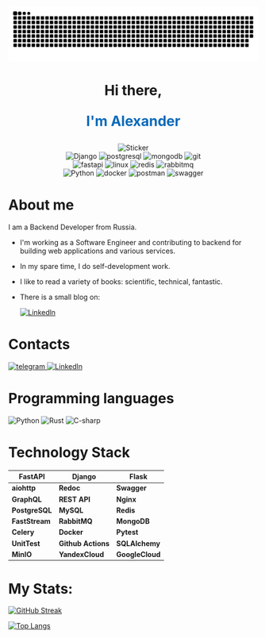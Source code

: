<picture>
  <source media="(prefers-color-scheme: dark)" srcset="https://raw.githubusercontent.com/platane/platane/output/github-contribution-grid-snake-dark.svg">
  <source media="(prefers-color-scheme: light)" srcset="https://raw.githubusercontent.com/platane/platane/output/github-contribution-grid-snake.svg">
  <img alt="github contribution grid snake animation" src="https://raw.githubusercontent.com/platane/platane/output/github-contribution-grid-snake.svg">
</picture>

<h1 align="center">Hi there,
    <p style="color: #0a6aba">I'm Alexander</p>
</h1>

<div id="header" align="center">
  <img src="https://media.giphy.com/media/v1.Y2lkPTc5MGI3NjExbWFnYmk2dXg3cXZieXg3NnBhbDFwbnZubmUwNTd0dW4xMDl4Y3NwNyZlcD12MV9pbnRlcm5hbF9naWZfYnlfaWQmY3Q9cw/3kPDmoWdBpQPNhCnUG/giphy.gif" width="100" alt="Sticker"/>
</div>

<div align="center">
  <img src="https://img.shields.io/badge/Django-092E20?style=for-the-badge&logo=django&logoColor=white" alt="Django" />
  <img src="https://img.shields.io/badge/PostgreSQL-316192?style=for-the-badge&logo=postgresql&logoColor=white" alt="postgresql" />
  <img src="https://img.shields.io/badge/MongoDB-4EA94B?style=for-the-badge&logo=mongodb&logoColor=white" alt="mongodb" />
  <img src="https://img.shields.io/badge/GIT-E44C30?style=for-the-badge&logo=git&logoColor=white" alt="git" />
</div>

<div align="center">
  <img src="https://img.shields.io/badge/FastAPI-005571?style=for-the-badge&logo=fastapi" alt="fastapi" />
  <img src="https://img.shields.io/badge/Linux-FCC624?style=for-the-badge&logo=linux&logoColor=black" alt="linux" />
  <img src="https://img.shields.io/badge/sqlite-%2307405e.svg?style=for-the-badge&logo=sqlite&logoColor=white" alt="redis" />
  <img src="https://img.shields.io/badge/Rabbitmq-FF6600?style=for-the-badge&logo=rabbitmq&logoColor=white" alt="rabbitmq" />
</div>

<div align="center">
  <img src="https://img.shields.io/badge/Python-3776AB?style=for-the-badge&logo=python&logoColor=white" alt="Python"/>
  <img src="https://img.shields.io/badge/docker-%230db7ed.svg?style=for-the-badge&logo=docker&logoColor=white" alt="docker" >
  <img src="https://img.shields.io/badge/Postman-FF6C37?style=for-the-badge&logo=postman&logoColor=white" alt="postman" />
  <img src="https://img.shields.io/badge/-Swagger-%23Clojure?style=for-the-badge&logo=swagger&logoColor=white" alt="swagger" />
</div>

# About me

I am a Backend Developer from Russia.

* I'm working as a Software Engineer and contributing to backend for building web applications and various services.

* In my spare time, I do self-development work.

* I like to read a variety of books: scientific, technical, fantastic.

* There is a small blog on:

    <a href="https://www.linkedin.com/in/alexander-kuzmin-13520525b?utm_source=share&utm_campaign=share_via&utm_content=profile&utm_medium=android_app">
      <img src="https://img.shields.io/badge/LinkedIn-0077B5?style=for-the-badge&logo=linkedin&logoColor=white" height="20" alt="Linkedln">
    </a>

# Contacts

<a href="https://t.me/Werewolf_ML">
  <img src="https://img.shields.io/badge/Telegram-2CA5E0?style=for-the-badge&logo=telegram&logoColor=white" alt="telegram" />
</a>
<a href="https://www.linkedin.com/in/alexander-kuzmin-13520525b?utm_source=share&utm_campaign=share_via&utm_content=profile&utm_medium=android_app">
      <img src="https://img.shields.io/badge/LinkedIn-0077B5?style=for-the-badge&logo=linkedin&logoColor=white" alt="Linkedln">
</a>

# Programming languages

<div>
  <img src="https://img.shields.io/badge/Python-3776AB?style=for-the-badge&logo=python&logoColor=white" alt="Python"/>
  <img src="https://img.shields.io/badge/Rust-000000?style=for-the-badge&logo=rust&logoColor=white" alt="Rust" />
  <img src="https://img.shields.io/badge/C%23-239120?style=for-the-badge&logo=c-sharp&logoColor=white" alt="C-sharp" />
</div>

# Technology Stack

| **FastAPI**    | **Django**         | **Flask**       |
|----------------|--------------------|-----------------|
| **aiohttp**    | **Redoc**          | **Swagger**     |
| **GraphQL**    | **REST API**       | **Nginx**       |
| **PostgreSQL** | **MySQL**          | **Redis**       |
| **FastStream** | **RabbitMQ**       | **MongoDB**     |
| **Celery**     | **Docker**         | **Pytest**      |
| **UnitTest**   | **Github Actions** | **SQLAlchemy**  |
| **MinIO**      | **YandexCloud**    | **GoogleCloud** |

# My Stats:

[![GitHub Streak](https://github-readme-streak-stats.herokuapp.com?user=WolfMTK&theme=gruvbox-duo&hide_border=true&border_radius=4.8)](https://git.io/streak-stats)

[![Top Langs](https://github-readme-stats.vercel.app/api/top-langs/?username=WolfMTK&layout=compact&theme=transparent)](https://github.com/anuraghazra/github-readme-stats)
